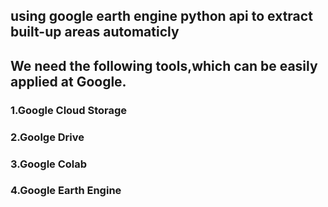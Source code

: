 ## using google earth engine python api to extract built-up areas automaticly
## We need the following tools,which can be easily applied at Google.
### 1.Google Cloud Storage
### 2.Goolge Drive
### 3.Google Colab
### 4.Google Earth Engine
